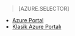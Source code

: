 > [AZURE.SELECTOR]
- [Azure Portal](../articles/storage/storage-create-storage-account.md)
- [Klasik Azure Portalı](../articles/storage/storage-create-storage-account-classic-portal.md)



<!--HONumber=sep16_HO2-->


